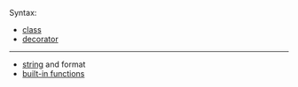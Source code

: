 
Syntax:
- <a href="class.md">class</a>
- <a href="decorator.md">decorator</a>

<hr>

- <a href="string.md">string</a> and format
- <a href="built-in-functions.md">built-in functions</a>
